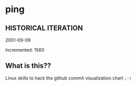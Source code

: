 # ping

## HISTORICAL ITERATION
2001-09-09

Incremented: 1560

## What is this?? 
Linux skills to hack the github commit visualization chart `;-)`
